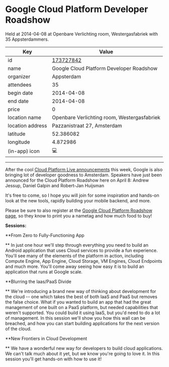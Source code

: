 # Google Cloud Platform Developer Roadshow
Held at 2014-04-08 at Openbare Verlichting room, Westergasfabriek with 35 Appsterdammers.
        
|Key|Value
|---|---|
|id|[173727842](https://www.meetup.com/appsterdam/events/173727842/)|
|name|Google Cloud Platform Developer Roadshow|
|organizer|Appsterdam|
|attendees|35|
|begin date|2014-04-08|
|end date|2014-04-08|
|price|0|
|location name|Openbare Verlichting room, Westergasfabriek|
|location address|Pazzanistraat 27, Amsterdam|
|latitude|52.386082|
|longitude|4.872986|
|(in-app) icon|💻|

---

After the cool [Cloud Platform Live announcements](https://cloud.google.com/events/google-cloud-platform-live/) this week, Google is also bringing lot of developer goodness to Amsterdam. Speakers have just been announced for the Cloud Platform Roadshow here on April 8: Andrew Jessup, Daniel Galpin and Robert-Jan Huijsman

It's free to come, so I hope you will join for some inspiration and hands-on look at the new tools, rapidly building your mobile backend, and more.

Please be sure to also register at the [Google Cloud Platform Roadshow page](http://lp.google-mkto.com/cloud-platform-roadshow.html?utm_source=appsterdam&utm_medium=social), so they know to print you a nametag and how much food to buy!

**Sessions:**

**From Zero to Fully-Functioning App

** In just one hour we'll step through everything you need to build an Android application that uses Cloud services to provide a fun experience. You'll see many of the elements of the platform in action, including Compute Engine, App Engine, Cloud Storage, VM Engines, Cloud Endpoints and much more. You'll come away seeing how easy it is to build an application that runs at Google scale.

**Blurring the Iaas/PaaS Divide

** We're introducing a brand new way of thinking about development for the cloud -- one which takes the best of both IaaS and PaaS but removes the false choice. What if you wanted to build an app that had the great management of one built on a PaaS platform, but needed capabilities that weren't supported. You could build it using IaaS, but you'd need to do a lot of management. In this session we'll show you how this wall can be breached, and how you can start building applications for the next version of the cloud.

**New Frontiers in Cloud Development

** We have a wonderful new way for developers to build cloud applications. We can't talk much about it yet, but we know you're going to love it. In this session you'll get hands-on with how to use it!


